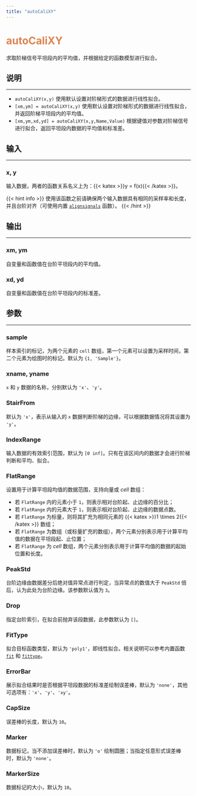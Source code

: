 ```yaml
---
title: "autoCaliXY"
---
```


# <font color="#DD8452"> autoCaliXY </font>

求取阶梯信号平坦段内的平均值，并根据给定的函数模型进行拟合。

## 说明

---

- `autoCaliXY(x,y)` 使用默认设置对阶梯形式的数据进行线性拟合。
- `[xm,ym] = autoCaliXY(x,y)` 使用默认设置对阶梯形式的数据进行线性拟合，并返回阶梯平坦段内的平均值。
- `[xm,ym,xd,yd] = autoCaliXY(x,y,Name,Value)` 根据键值对参数对阶梯信号进行拟合，返回平坦段内数据的平均值和标准差。

## 输入

---

### x, y

输入数据，两者的函数关系名义上为：{{< katex >}}y = f(x){{< /katex >}}。

{{< hint info >}}
使用该函数之前请确保两个输入数据具有相同的采样率和长度，并且台阶对齐（可使用内置 [`alignsignals`](https://ww2.mathworks.cn/help/signal/ref/alignsignals.html) 函数）。
{{< /hint >}}

## 输出

---

### xm, ym

自变量和函数值在台阶平坦段内的平均值。

### xd, yd

自变量和函数值在台阶平坦段内的标准差。

## 参数

---

### sample

样本索引的标记，为两个元素的 `cell` 数组，第一个元素可以设置为采样时间，第二个元素为绘图时的标记。默认为 `{1, 'Sample'}`。

### xname, yname

`x` 和 `y` 数据的名称，分别默认为 `'x'`、`'y'`。

### StairFrom

默认为 `'x'`，表示从输入的 `x` 数据判断阶梯的边缘，可以根据数据情况将其设置为 `'y'`。

### IndexRange

输入数据的有效索引范围，默认为 `[0 inf]`。只有在该区间内的数据才会进行阶梯判断和平均、拟合。

### FlatRange

设置用于计算平坦段均值的数据范围，支持向量或 _cell_ 数组：

- 若 `FlatRange` 内的元素小于 `1`，则表示相对台阶起、止边缘的百分比；
- 若 `FlatRange` 内的元素大于 `1`，则表示相对台阶起、止边缘的数据点数。
- 若 `FlatRange` 为标量，则将其扩充为相同元素的 {{< katex >}}1 \times 2{{< /katex >}} 数组；
- 若 `FlatRange` 为数组（或标量扩充的数组），两个元素分别表示用于计算平均值的数据在平坦段起、止位置；
- 若 `FlatRange` 为 _cell_ 数组，两个元素分别表示用于计算平均值的数据的起始位置和长度。

### PeakStd

台阶边缘由数据差分后绝对值异常点进行判定，当异常点的数值大于 `PeakStd` 倍后，认为此处为台阶边缘。该参数默认值为 `3`。

### Drop

指定台阶索引，在拟合前抛弃该段数据，此参数默认为 `[]`。

### FitType

拟合目标函数类型，默认为 `'poly1'`，即线性拟合。相关说明可以参考内置函数 [`fit`](https://ww2.mathworks.cn/help/curvefit/fit.html) 和 [`fittype`](https://ww2.mathworks.cn/help/curvefit/fittype.html)。

### ErrorBar

展示拟合结果时是否根据平坦段数据的标准差绘制误差棒，默认为 `'none'`，其他可选项有：`'x'`、`'y'`、`'xy'`。

### CapSize

误差棒的长度，默认为 `10`。

### Marker

数据标记，当不添加误差棒时，默认为 `'o'` 绘制圆圈；当指定任意形式误差棒时，默认为 `'none'`。

### MarkerSize

数据标记的大小，默认为 `10`。

